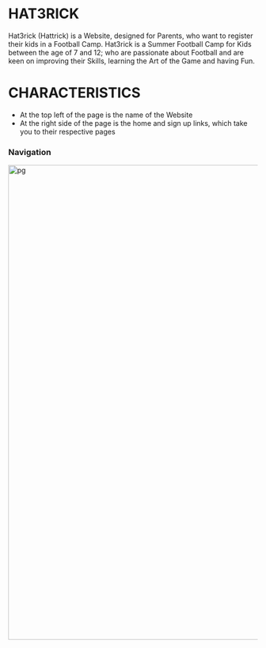 # HAT3RICK
Hat3rick (Hattrick) is a Website, designed for Parents, who want to register their kids in a Football Camp. Hat3rick is a Summer Football Camp for Kids between the age of 7 and 12; who are passionate about Football and are keen on improving their Skills, learning the Art of the Game and having Fun.



# CHARACTERISTICS
- At the top left of the page is the name of the Website
- At the right side of the page is the home and sign up links, which take you to their respective pages
### Navigation

<img width="960" alt="pg" src="https://github.com/caleb1711/Hat3rick01/assets/130179631/6eeb3d0a-ecb1-4908-856f-627a3e988810">

  
